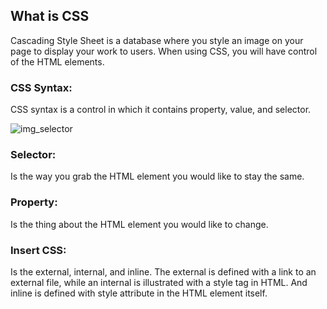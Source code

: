 ## What is CSS
Cascading Style Sheet is a database where you style an image on your page to display your work to users. When using CSS, you will have control of the HTML elements.

### CSS Syntax:
CSS syntax is a control in which it contains property, value, and selector. 

![img_selector](https://user-images.githubusercontent.com/113928893/191636956-78c7fcaa-d9b4-4793-9be8-8c0f5b274776.gif)

### Selector: 
Is the way you grab the HTML element you would like to stay the same.
### Property:
Is the thing about the HTML element you would like to change.
### Insert CSS: 
Is the external, internal, and inline. The external is defined with a link to an external file, while an internal is illustrated with a style tag in HTML. And inline is defined with style attribute in the HTML element itself.



